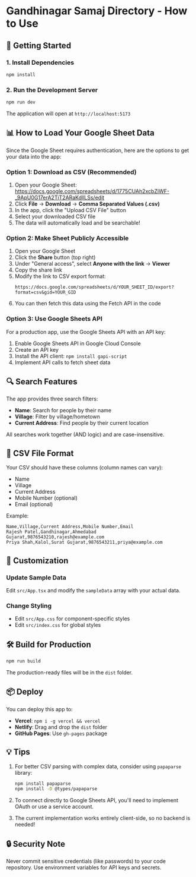 # Gandhinagar Samaj Directory - How to Use

## 🚀 Getting Started

### 1. Install Dependencies
```bash
npm install
```

### 2. Run the Development Server
```bash
npm run dev
```

The application will open at `http://localhost:5173`

## 📊 How to Load Your Google Sheet Data

Since the Google Sheet requires authentication, here are the options to get your data into the app:

### Option 1: Download as CSV (Recommended)
1. Open your Google Sheet: https://docs.google.com/spreadsheets/d/1775CUAh2xcbZiWF-_9ApU0G17erA2TiT2ARaKdllLSs/edit
2. Click **File** → **Download** → **Comma Separated Values (.csv)**
3. In the app, click the "Upload CSV File" button
4. Select your downloaded CSV file
5. The data will automatically load and be searchable!

### Option 2: Make Sheet Publicly Accessible
1. Open your Google Sheet
2. Click the **Share** button (top right)
3. Under "General access", select **Anyone with the link** → **Viewer**
4. Copy the share link
5. Modify the link to CSV export format:
   ```
   https://docs.google.com/spreadsheets/d/YOUR_SHEET_ID/export?format=csv&gid=YOUR_GID
   ```
6. You can then fetch this data using the Fetch API in the code

### Option 3: Use Google Sheets API
For a production app, use the Google Sheets API with an API key:
1. Enable Google Sheets API in Google Cloud Console
2. Create an API key
3. Install the API client: `npm install gapi-script`
4. Implement API calls to fetch sheet data

## 🔍 Search Features

The app provides three search filters:

- **Name**: Search for people by their name
- **Village**: Filter by village/hometown
- **Current Address**: Find people by their current location

All searches work together (AND logic) and are case-insensitive.

## 📝 CSV File Format

Your CSV should have these columns (column names can vary):
- Name
- Village
- Current Address
- Mobile Number (optional)
- Email (optional)

Example:
```csv
Name,Village,Current Address,Mobile Number,Email
Rajesh Patel,Gandhinagar,Ahmedabad Gujarat,9876543210,rajesh@example.com
Priya Shah,Kalol,Surat Gujarat,9876543211,priya@example.com
```

## 🎨 Customization

### Update Sample Data
Edit `src/App.tsx` and modify the `sampleData` array with your actual data.

### Change Styling
- Edit `src/App.css` for component-specific styles
- Edit `src/index.css` for global styles

## 🛠️ Build for Production

```bash
npm run build
```

The production-ready files will be in the `dist` folder.

## 📦 Deploy

You can deploy this app to:
- **Vercel**: `npm i -g vercel && vercel`
- **Netlify**: Drag and drop the `dist` folder
- **GitHub Pages**: Use `gh-pages` package

## 💡 Tips

1. For better CSV parsing with complex data, consider using `papaparse` library:
   ```bash
   npm install papaparse
   npm install -D @types/papaparse
   ```

2. To connect directly to Google Sheets API, you'll need to implement OAuth or use a service account.

3. The current implementation works entirely client-side, so no backend is needed!

## 🔒 Security Note

Never commit sensitive credentials (like passwords) to your code repository. Use environment variables for API keys and secrets.
